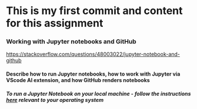 # This is my first commit and content for this assignment

### Working with Jupyter notebooks and GitHub

https://stackoverflow.com/questions/48003022/jupyter-notebook-and-github

#### Describe how to run Jupyter notebooks, how to work with Jupyter via VScode AI extension, and how GitHub renders notebooks

##### To run a Jupyter Notebook on your local machine - follow the instructions [here](https://jupyter-notebook-beginner-guide.readthedocs.io/en/latest/execute.html) relevant to your operating system